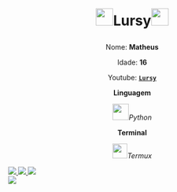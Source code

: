 <p = align="center">
<h1><p = align="center"><img src="https://user-images.githubusercontent.com/70035797/126714717-01ca55e2-96d9-4514-a064-8b9a9f1fc782.gif" width="35">Lursy<img src="https://user-images.githubusercontent.com/70035797/126714717-01ca55e2-96d9-4514-a064-8b9a9f1fc782.gif" width="35"></p></h1>
<p = align="center">Nome: <strong>Matheus</strong></p>
<p = align="center">Idade: <strong>16</strong></p>
<p = align="center">Youtube: <a href="https://www.youtube.com/channel/UCwmkiKIZHL1wscYHfIINZKw"><b><strong><code>Lursy</code></strong></b></a></p>
<p = align="center"><strong>Linguagem</strong></p>
<p = align="center"><a target="_blank" rel="noopener noreferrer" href="https://user-images.githubusercontent.com/70035797/126712103-29ff7153-7fd6-4c07-b332-08f5ad67211a.png"><img src="https://user-images.githubusercontent.com/70035797/126712103-29ff7153-7fd6-4c07-b332-08f5ad67211a.png" width="33" style="max-width:100%;"></a><em>Python<p/></em>
<strong><p = align="center">Terminal</p></strong>
<p = align="center"><a target="_blank" rel="noopener noreferrer" href="https://user-images.githubusercontent.com/70035797/126719655-22f841c5-43d2-47b8-92db-b5f0e2764618.png"><img src="https://user-images.githubusercontent.com/70035797/126719655-22f841c5-43d2-47b8-92db-b5f0e2764618.png" width="30" style="max-width:100%;"></a><em>Termux</em></p>
<a href="https://github.com/mf256010"><img src="https://komarev.com/ghpvc/?username=mf256010&color=blueviolet">
<img src="https://shields.io/github/stars/mf256010">
<img src="https://shields.io/github/followers/mf256010?label=Follow"  
  </a><br/>
<a href="https://www.youtube.com/channel/UCwmkiKIZHL1wscYHfIINZKw"><img src="https://shields.io/youtube/channel/subscribers/UCwmkiKIZHL1wscYHfIINZKw">
</a>
